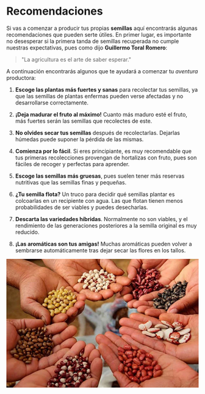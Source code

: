 # Recomendaciones  

Si vas a comenzar a producir tus propias **semillas** aquí encontrarás algunas recomendaciones que pueden serte útiles. En primer lugar, es importante no desesperar si la primera tanda de semillas recuperada no cumple nuestras expectativas, pues como dijo **Guillermo Toral Romero**:

> "La agricultura es el arte de saber esperar."

A continuación encontrarás algunos que te ayudará a comenzar tu *aventura* productora:

1. **Escoge las plantas más fuertes y sanas** para recolectar tus semillas, ya que las semillas de plantas enfermas pueden verse afectadas y no desarrollarse correctamente.

2. **¡Deja madurar el fruto al máximo!** Cuanto más maduro esté el fruto, más fuertes serán las semillas que recolectes de este.

3. **No olvides secar tus semillas** después de recolectarlas. Dejarlas húmedas puede suponer la pérdida de las mismas.

4. **Comienza por lo fácil**. Si eres principiante, es muy recomendable que tus primeras recolecciones provengan de hortalizas con fruto, pues son fáciles de recoger y perfectas para aprender.

5. **Escoge las semillas más gruesas**, pues suelen tener más reservas nutritivas que las semillas finas y pequeñas.

6. **¿Tu semilla flota?** Un truco para decidir qué semillas plantar es colcoarlas en un recipiente con agua. Las que flotan tienen menos probabilidades de ser viables y puedes desecharlas. 

7. **Descarta las variedades híbridas**. Normalmente no son viables, y el rendimiento de las generaciones posteriores a la semilla original es muy reducido.

8. **¡Las aromáticas son tus amigas!** Muchas aromáticas pueden volver a sembrarse automáticamente tras dejar secar las flores en los tallos.

![Manos colocadas en círculo sujetando distintas variedades de semillas](/imagenes/manossemillas.jpg)